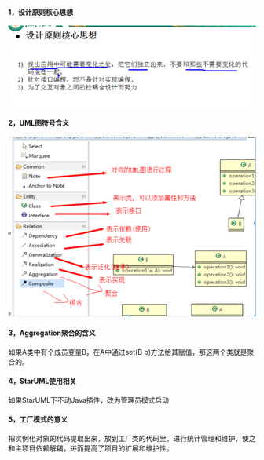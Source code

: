 #### 1，设计原则核心思想

![image-20220207201238900](note_images/image-20220207201238900.png)

#### 2，UML图符号含义

![image-20220207202107988](note_images/image-20220207202107988.png)

#### 3，Aggregation聚合的含义

如果A类中有个成员变量B，在A中通过set(B b)方法给其赋值，那这两个类就是聚合的。

#### 4，StarUML使用相关

如果StarUML下不动Java插件，改为管理员模式启动

#### 5，工厂模式的意义

把实例化对象的代码提取出来，放到工厂类的代码里，进行统计管理和维护，使之和主项目依赖解耦，进而提高了项目的扩展和维护性。


